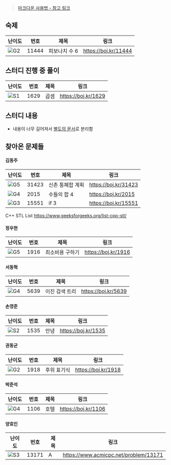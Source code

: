 > [마크다운 사용법 - 참고 링크](https://gist.github.com/ihoneymon/652be052a0727ad59601)

<!-- 문제 템플릿

| 난이도 | 번호 | 제목 | 링크             |
| ------ | ---- | ---- | ---------------- |
| ![??]  | -    | -    | https://boj.kr/- |

-->

## 숙제

| 난이도 | 번호  | 제목          | 링크                 |
| ------ | ----- | ------------- | -------------------- |
| ![G2]  | 11444 | 피보나치 수 6 | https://boj.kr/11444 |

## 스터디 진행 중 풀이

| 난이도 | 번호 | 제목 | 링크                |
| ------ | ---- | ---- | ------------------- |
| ![S1]  | 1629 | 곱셈 | https://boj.kr/1629 |

## 스터디 내용

* 내용이 너무 길어져서 [별도의 문서](./스터디내용.md)로 분리함

## 찾아온 문제들

#### 김동주

| 난이도 | 번호  | 제목             | 링크                   |
| ------ | ----- | ---------------- | ---------------------- |
| ![G5]  | 31423 | 신촌 통폐합 계획 | <https://boj.kr/31423> |
| ![G4]  | 2015  | 수들의 합 4      | <https://boj.kr/2015>  |
| ![G3]  | 15551 | if 3             | <https://boj.kr/15551> |

C++ STL List
https://www.geeksforgeeks.org/list-cpp-stl/

#### 정우현

| 난이도 | 번호 | 제목 | 링크             |
| ------ | ---- | ---- | ---------------- |
| ![G5]  | 1916   | 최소비용 구하기   | https://boj.kr/1916 |

#### 서동혁

| 난이도 | 번호 | 제목 | 링크             |
| ------ | ---- | ---- | ---------------- |
| ![G4]  | 5639 | 이진 검색 트리   | https://boj.kr/5639 |

#### 손영준

| 난이도 | 번호 | 제목 | 링크             |
| ------ | ---- | ---- | ---------------- |
| ![S2]  | 1535    | 안녕    | https://boj.kr/1535 |

#### 권동균

| 난이도 | 번호 | 제목 | 링크             |
| ------ | ---- | ---- | ---------------- |
| ![G2]  | 1918 | 후위 표기식| https://boj.kr/1918|

#### 박준석

| 난이도 | 번호 | 제목 | 링크             |
| ------ | ---- | ---- | ---------------- |
| ![G4]  | 1106 | 호텔 | https://boj.kr/1106 |

#### 양효인

| 난이도 | 번호 | 제목 | 링크             |
| ------ | ---- | ---- | ---------------- |
| ![S3]  | 13171    | A    | https://www.acmicpc.net/problem/13171 |

<!-- solved.ac 문제 난이도 별 태그 이미지 -->

[P1]: https://d2gd6pc034wcta.cloudfront.net/tier/20.svg
[P2]: https://d2gd6pc034wcta.cloudfront.net/tier/19.svg
[P3]: https://d2gd6pc034wcta.cloudfront.net/tier/18.svg
[P4]: https://d2gd6pc034wcta.cloudfront.net/tier/17.svg
[P5]: https://d2gd6pc034wcta.cloudfront.net/tier/16.svg
[G1]: https://d2gd6pc034wcta.cloudfront.net/tier/15.svg
[G2]: https://d2gd6pc034wcta.cloudfront.net/tier/14.svg
[G3]: https://d2gd6pc034wcta.cloudfront.net/tier/13.svg
[G4]: https://d2gd6pc034wcta.cloudfront.net/tier/12.svg
[G5]: https://d2gd6pc034wcta.cloudfront.net/tier/11.svg
[S1]: https://d2gd6pc034wcta.cloudfront.net/tier/10.svg
[S2]: https://d2gd6pc034wcta.cloudfront.net/tier/9.svg
[S3]: https://d2gd6pc034wcta.cloudfront.net/tier/8.svg
[S4]: https://d2gd6pc034wcta.cloudfront.net/tier/7.svg
[S5]: https://d2gd6pc034wcta.cloudfront.net/tier/6.svg
[??]: https://d2gd6pc034wcta.cloudfront.net/tier/0.svg
